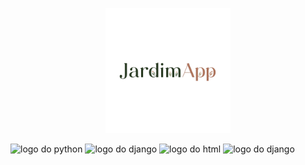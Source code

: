 
<p align="center">
  <img src="imagens/logo.png" alt="logo do python" width="200px">
</p>

<img src="https://images.icon-icons.com/112/PNG/512/python_18894.png" alt="logo do python" width="45px">
<img src="https://images.icon-icons.com/2107/PNG/96/file_type_django_icon_130645.png" alt="logo do django" width="45px">
<img src="https://images.icon-icons.com/2790/PNG/96/html_filetype_icon_177535.png" alt="logo do html" width="45px">
<img src="https://images.icon-icons.com/2790/PNG/96/css_filetype_icon_177544.png" alt="logo do django" width="45px">




